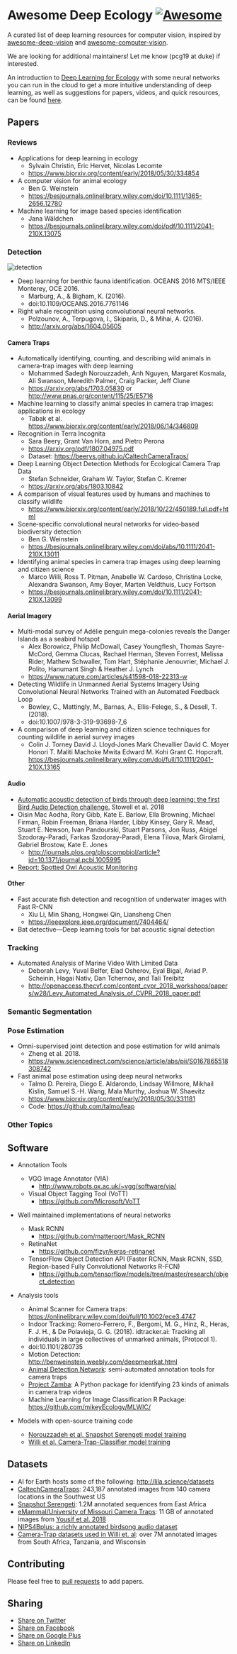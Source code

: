 # Awesome Deep Ecology [![Awesome](https://cdn.rawgit.com/sindresorhus/awesome/d7305f38d29fed78fa85652e3a63e154dd8e8829/media/badge.svg)](https://github.com/sindresorhus/awesome)

A curated list of deep learning resources for computer vision, inspired by [awesome-deep-vision](https://github.com/kjw0612/awesome-deep-vision) and [awesome-computer-vision](https://github.com/jbhuang0604/awesome-computer-vision).

<!-- Maintainers - [Patrick Gray](https://github.com/patrickcgray) -->
<!-- Maintainers - [Ben Weinstein](https://github.com/bw4sz) -->


We are looking for additional maintainers! Let me know (pcg19 at duke) if interested.

An introduction to [Deep Learning for Ecology](https://github.com/patrickcgray/deep_learning_ecology) with some neural networks you can run in the cloud to get a more intuitive understanding of deep learning, as well as suggestions for papers, videos, and quick resources, can be found [here](https://github.com/patrickcgray/deep_learning_ecology).

<!--
## Table of Contents
- [Papers](#papers)
  - [Detection](#detection)
  - [Tracking](#tracking)
  - [Semantic Segmentation](#semantic-segmentation)
  - [Pose Estimation](#pose-estimation)
  - [Other Topics](#other-topics)
- [Courses](#courses)
- [Books](#books)
- [Videos](#videos)
- [Software](#software)
- [Datasets](#datasets)
- [Tutorials](#tutorials)
- [Blogs](#blogs)

-->

## Papers

### Reviews
* Applications for deep learning in ecology
  * Sylvain Christin, Eric Hervet, Nicolas Lecomte
  * https://www.biorxiv.org/content/early/2018/05/30/334854
* A computer vision for animal ecology
  * Ben G. Weinstein
  * https://besjournals.onlinelibrary.wiley.com/doi/10.1111/1365-2656.12780
* Machine learning for image based species identification
  * Jana Wäldchen
  * https://besjournals.onlinelibrary.wiley.com/doi/pdf/10.1111/2041-210X.13075

### Detection
![detection](https://cloud.githubusercontent.com/assets/5226447/8452063/f76ba500-2022-11e5-8db1-2cd5d490e3b3.PNG)

* Deep learning for benthic fauna identification. OCEANS 2016 MTS/IEEE Monterey, OCE 2016. 
  * Marburg, A., & Bigham, K. (2016). 
  * doi:10.1109/OCEANS.2016.7761146
* Right whale recognition using convolutional neural networks. 
  * Polzounov, A., Terpugova, I., Skiparis, D., & Mihai, A. (2016). 
  * http://arxiv.org/abs/1604.05605

#### Camera Traps
* Automatically identifying, counting, and describing wild animals in camera-trap images with deep learning
  * Mohammed Sadegh Norouzzadeh, Anh Nguyen, Margaret Kosmala, Ali Swanson, Meredith Palmer, Craig Packer, Jeff Clune
  * https://arxiv.org/abs/1703.05830 or http://www.pnas.org/content/115/25/E5716
* Machine learning to classify animal species in camera trap images: applications in ecology 
  * Tabak et al. https://www.biorxiv.org/content/early/2018/06/14/346809
* Recognition in Terra Incognita
  * Sara Beery, Grant Van Horn, and Pietro Perona
  * https://arxiv.org/pdf/1807.04975.pdf
  * Dataset: https://beerys.github.io/CaltechCameraTraps/
* Deep Learning Object Detection Methods for Ecological Camera Trap Data
  * Stefan Schneider, Graham W. Taylor, Stefan C. Kremer
  * https://arxiv.org/abs/1803.10842
* A comparison of visual features used by humans and machines to classify wildlife
  * https://www.biorxiv.org/content/early/2018/10/22/450189.full.pdf+html
* Scene‐specific convolutional neural networks for video‐based biodiversity detection
  * Ben G. Weinstein
  * https://besjournals.onlinelibrary.wiley.com/doi/abs/10.1111/2041-210X.13011
* Identifying animal species in camera trap images using deep learning and citizen science
  * Marco Willi, Ross T. Pitman, Anabelle W. Cardoso, Christina Locke, Alexandra Swanson, Amy Boyer, Marten Veldthuis, Lucy Fortson
  * https://besjournals.onlinelibrary.wiley.com/doi/10.1111/2041-210X.13099
  
#### Aerial Imagery
* Multi-modal survey of Adélie penguin mega-colonies reveals the Danger Islands as a seabird hotspot
  * Alex Borowicz, Philip McDowall, Casey Youngflesh, Thomas Sayre-McCord, Gemma Clucas, Rachael Herman, Steven Forrest, Melissa Rider, Mathew Schwaller, Tom Hart, Stéphanie Jenouvrier, Michael J. Polito, Hanumant Singh & Heather J. Lynch
  * https://www.nature.com/articles/s41598-018-22313-w
* Detecting Wildlife in Unmanned Aerial Systems Imagery Using Convolutional Neural Networks Trained with an Automated Feedback Loop
  * Bowley, C., Mattingly, M., Barnas, A., Ellis-Felege, S., & Desell, T. (2018).  
  * doi:10.1007/978-3-319-93698-7_6
* A comparison of deep learning and citizen science techniques for counting wildlife in aerial survey images
  * Colin J. Torney  David J. Lloyd‐Jones  Mark Chevallier  David C. Moyer  Honori T. Maliti Machoke Mwita  Edward M. Kohi  Grant C. Hopcraft. https://besjournals.onlinelibrary.wiley.com/doi/full/10.1111/2041-210X.13165
  
#### Audio
* [Automatic acoustic detection of birds through deep learning: the first Bird Audio Detection challenge.](https://arxiv.org/pdf/1807.05812.pdf) Stowell et al. 2018
* Oisin Mac Aodha, Rory Gibb, Kate E. Barlow, Ella Browning, Michael Firman, Robin Freeman, Briana Harder, Libby Kinsey, Gary R. Mead, Stuart E. Newson, Ivan Pandourski, Stuart Parsons, Jon Russ, Abigel Szodoray-Paradi, Farkas Szodoray-Paradi, Elena Tilova, Mark Girolami, Gabriel Brostow, Kate E. Jones
  * http://journals.plos.org/ploscompbiol/article?id=10.1371/journal.pcbi.1005995
* [Report: Spotted Owl Acoustic Monitoring](https://developer.ibm.com/linuxonpower/2018/11/21/spotted-owls-and-openpower/)

#### Other
* Fast accurate fish detection and recognition of underwater images with Fast R-CNN
  * Xiu Li, Min Shang, Hongwei Qin, Liansheng Chen
  * https://ieeexplore.ieee.org/document/7404464/
* Bat detective—Deep learning tools for bat acoustic signal detection


### Tracking
* Automated Analysis of Marine Video With Limited Data
  * Deborah Levy, Yuval Belfer, Elad Osherov, Eyal Bigal, Aviad P. Scheinin, Hagai Nativ, Dan Tchernov, and Tali Treibitz
  * http://openaccess.thecvf.com/content_cvpr_2018_workshops/papers/w28/Levy_Automated_Analysis_of_CVPR_2018_paper.pdf

### Semantic Segmentation

### Pose Estimation
* Omni-supervised joint detection and pose estimation for wild animals
  * Zheng et al. 2018.
  * https://www.sciencedirect.com/science/article/abs/pii/S0167865518308742
* Fast animal pose estimation using deep neural networks
  * Talmo D. Pereira, Diego E. Aldarondo, Lindsay Willmore, Mikhail Kislin, Samuel S.-H. Wang, Mala Murthy, Joshua W. Shaevitz
  * https://www.biorxiv.org/content/early/2018/05/30/331181
  * Code: https://github.com/talmo/leap

### Other Topics

<!--
## Courses 
## Books 
## Videos
## Tutorials
## Blogs
-->

## Software

* Annotation Tools
  * VGG Image Annotator (VIA)
    * http://www.robots.ox.ac.uk/~vgg/software/via/ 
  * Visual Object Tagging Tool (VoTT)
    * https://github.com/Microsoft/VoTT
    
* Well maintained implementations of neural networks
  * Mask RCNN
    * https://github.com/matterport/Mask_RCNN
  * RetinaNet
    * https://github.com/fizyr/keras-retinanet
  * TensorFlow Object Detection API (Faster RCNN, Mask RCNN, SSD, Region-based Fully Convolutional Networks R-FCN)
    * https://github.com/tensorflow/models/tree/master/research/object_detection
* Analysis tools
  * Animal Scanner for Camera traps: https://onlinelibrary.wiley.com/doi/full/10.1002/ece3.4747
  * Indoor Tracking: Romero-Ferrero, F., Bergomi, M. G., Hinz, R., Heras, F. J. H., & De Polavieja, G. G. (2018). idtracker.ai: Tracking all individuals in large collectives of unmarked animals, (Protocol 1). 
  * doi:10.1101/280735
  * Motion Detection: http://benweinstein.weebly.com/deepmeerkat.html   
  * [Animal Detection Network](https://github.com/persts/andenet-desktop): semi-automated annotation tools for camera traps
  * [Project Zamba](https://github.com/drivendataorg/zamba): A Python package for identifying 23 kinds of animals in camera trap videos
  * Machine Learning for Image Classification R Package: https://github.com/mikeyEcology/MLWIC/

* Models with open-source training code
  * [Norouzzadeh et al. Snapshot Serengeti model training](https://github.com/Evolving-AI-Lab/deep_learning_for_camera_trap_images)
  * [Willi et al. Camera-Trap-Classifier model training](https://github.com/marco-willi/camera-trap-classifier)
  

## Datasets

* AI for Earth hosts some of the following: http://lila.science/datasets
* [CaltechCameraTraps](https://beerys.github.io/CaltechCameraTraps/): 243,187 annotated images from 140 camera locations in the Southwest US
* [Snapshot Serengeti](https://datadryad.org/resource/doi:10.5061/dryad.5pt92): 1.2M annotated sequences from East Africa
* [eMammal/University of Missouri Camera Traps](https://www.dropbox.com/s/e6akva1ynzu7mha/cameratrap.rar?dl=0): 11 GB of annotated images from [Yousif et al. 2018](https://www.researchgate.net/profile/Roland_Kays/publication/327180011_Object_Detection_from_Dynamic_Scene_Using_Joint_Background_Modeling_and_Fast_Deep_Learning_Classification/links/5b852c624585151fd1373ba4/Object-Detection-from-Dynamic-Scene-Using-Joint-Background-Modeling-and-Fast-Deep-Learning-Classification.pdf)
* [NIPS4Bplus: a richly annotated birdsong audio dataset](https://arxiv.org/abs/1811.02275)
* [Camera-Trap datasets used in Willi et. al](https://doi.org/10.13020/D6T11K): over 7M annotated images from South Africa, Tanzania, and Wisconsin

## Contributing
Please feel free to [pull requests](https://github.com/patrickcgray/awesome-deep-ecology/pulls) to add papers.

## Sharing
+ [Share on Twitter](http://twitter.com/home?status=https://github.com/patrickcgray/awesome-deep-ecology)
+ [Share on Facebook](http://www.facebook.com/sharer/sharer.php?u=https://github.com/patrickcgray/awesome-deep-ecology)
+ [Share on Google Plus](http://plus.google.com/share?url=https://github.com/patrickcgray/awesome-deep-ecology)
+ [Share on LinkedIn](http://www.linkedin.com/shareArticle?mini=true&url=https://github.com/patrickcgray/awesome-deep-ecology&title=Awesome%20Deep%20Ecology)

